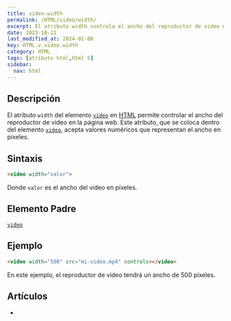 ```yaml
---
title: video.width
permalink: /HTML/video/width/
excerpt: El atributo width controla el ancho del reproductor de video en HTML. Permite valores numéricos en píxeles. Ejemplo: <video width="500">.
date: 2023-10-11
last_modified_at: 2024-01-08
key: HTML.v.video.width
category: HTML
tags: [atributo html,html 5]
sidebar:
  nav: html
---
```


## Descripción


El atributo `width` del elemento [`video`](https://www.w3api.com/HTML/video/) en [HTML](https://www.manualweb.net/html5/) permite controlar el ancho del reproductor de video en la página web. Este atributo, que se coloca dentro del elemento [`video`](https://www.w3api.com/HTML/video/), acepta valores numéricos que representan el ancho en píxeles.


## Sintaxis


```html
<video width="valor">

```


Donde `valor` es el ancho del video en píxeles.


## Elemento Padre


[`video`](https://www.w3api.com/HTML/video/)


## Ejemplo


```html
<video width="500" src="mi-video.mp4" controls></video>

```


En este ejemplo, el reproductor de video tendrá un ancho de 500 píxeles.


## Artículos

- 

